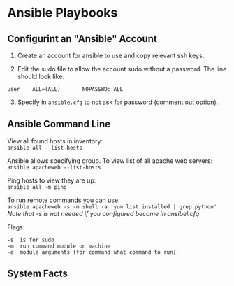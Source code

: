 Ansible Playbooks
=================

Configurint an "Ansible" Account
---------------------------------

1. Create an account for ansible to use and copy relevant ssh keys.

2. Edit the sudo file to allow the account sudo without a password. The line should look like:

`user    ALL=(ALL)       NOPASSWD: ALL`

3. Specify in `ansible.cfg` to not ask for password (comment out option).

Ansible Command Line
---------------------

View all found hosts in inventory:  
`ansible all --list-hosts`

Ansible allows specifying group. To view list of all apache web servers:  
`ansible apacheweb --list-hosts`

Ping hosts to view they are up:  
`ansible all -m ping`

To run remote commands you can use:  
`ansible apacheweb -s -m shell -a 'yum list installed | grep python'`  
_Note that -s is not needed if you configured become in ansibel.cfg_

Flags:

```
-s  is for sudo  
-m  run command module on machine  
-a  module arguments (for command what command to run)  
```

System Facts
--------------

